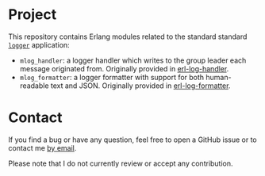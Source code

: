 # Project
This repository contains Erlang modules related to the standard standard
[`logger`](https://erlang.org/doc/man/logger.html) application:

- `mlog_handler`: a logger handler which writes to the group leader each
  message originated from. Originally provided in
  [erl-log-handler](https://github.com/exograd/erl-log-handler).
- `mlog_formatter`: a logger formatter with support for both human-readable
  text and JSON. Originally provided in
  [erl-log-formatter](https://github.com/galdor/erl-log-formatter).

# Contact
If you find a bug or have any question, feel free to open a GitHub issue or to
contact me [by email](mailto:khaelin@gmail.com).

Please note that I do not currently review or accept any contribution.
